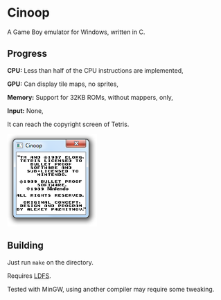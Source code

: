 Cinoop
======
A Game Boy emulator for Windows, written in C.

## Progress
**CPU:** Less than half of the CPU instructions are implemented,

**GPU:** Can display tile maps, no sprites,

**Memory:** Support for 32KB ROMs, without mappers, only,

**Input:** None,

It can reach the copyright screen of Tetris.

![Running Tetris](tetris.png)

## Building
Just run `make` on the directory.

Requires [LDFS](https://github.com/CTurt/LDFS).

Tested with MinGW, using another compiler may require some tweaking.
